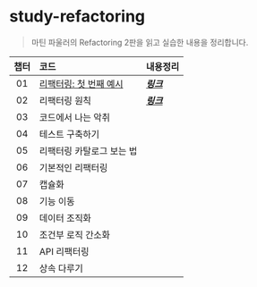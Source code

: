 # study-refactoring

> 마틴 파울러의 Refactoring 2판을 읽고 실습한 내용을 정리합니다.

| 챕터 | 코드                                                                            | 내용정리                                                                                                        |
|:--:|:------------------------------------------------------------------------------|:------------------------------------------------------------------------------------------------------------|
| 01 | [리팩터링: 첫 번째 예시](https://github.com/nahyeon99/study-refactoring/tree/chapter1) | [**_링크_**](https://github.com/nahyeon99/study-refactoring/blob/chapter1/src/main/java/chapter1/Chapter1.md) |
| 02 | 리팩터링 원칙                                                                       | [**_링크_**](https://github.com/nahyeon99/study-refactoring/blob/chapter2/src/main/java/chapter2/Chapter2.md) |
| 03 | 코드에서 나는 악취                                                                    |                                                                                                             |
| 04 | 테스트 구축하기                                                                      |                                                                                                             |
| 05 | 리팩터링 카탈로그 보는 법                                                                |                                                                                                             |
| 06 | 기본적인 리팩터링                                                                     |                                                                                                             |
| 07 | 캡슐화                                                                           |                                                                                                             |
| 08 | 기능 이동                                                                         |                                                                                                             |
| 09 | 데이터 조직화                                                                       |                                                                                                             |
| 10 | 조건부 로직 간소화                                                                    |                                                                                                             |
| 11 | API 리팩터링                                                                      |                                                                                                             |
| 12 | 상속 다루기                                                                        |                                                                                                             |